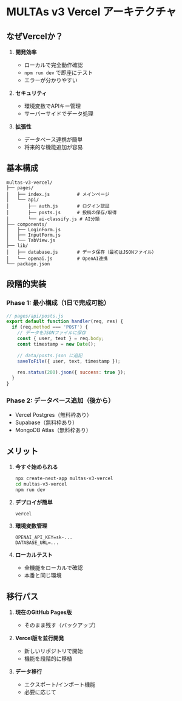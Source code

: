 # MULTAs v3 Vercel アーキテクチャ

## なぜVercelか？

1. **開発効率**
   - ローカルで完全動作確認
   - `npm run dev` で即座にテスト
   - エラーが分かりやすい

2. **セキュリティ**
   - 環境変数でAPIキー管理
   - サーバーサイドでデータ処理

3. **拡張性**
   - データベース連携が簡単
   - 将来的な機能追加が容易

## 基本構成

```
multas-v3-vercel/
├── pages/
│   ├── index.js          # メインページ
│   └── api/
│       ├── auth.js       # ログイン認証
│       ├── posts.js      # 投稿の保存/取得
│       └── ai-classify.js # AI分類
├── components/
│   ├── LoginForm.js
│   ├── InputForm.js
│   └── TabView.js
├── lib/
│   ├── database.js       # データ保存（最初はJSONファイル）
│   └── openai.js         # OpenAI連携
└── package.json
```

## 段階的実装

### Phase 1: 最小構成（1日で完成可能）
```javascript
// pages/api/posts.js
export default function handler(req, res) {
  if (req.method === 'POST') {
    // データをJSONファイルに保存
    const { user, text } = req.body;
    const timestamp = new Date();
    
    // data/posts.json に追記
    saveToFile({ user, text, timestamp });
    
    res.status(200).json({ success: true });
  }
}
```

### Phase 2: データベース追加（後から）
- Vercel Postgres（無料枠あり）
- Supabase（無料枠あり）
- MongoDB Atlas（無料枠あり）

## メリット

1. **今すぐ始められる**
   ```bash
   npx create-next-app multas-v3-vercel
   cd multas-v3-vercel
   npm run dev
   ```

2. **デプロイが簡単**
   ```bash
   vercel
   ```

3. **環境変数管理**
   ```
   OPENAI_API_KEY=sk-...
   DATABASE_URL=...
   ```

4. **ローカルテスト**
   - 全機能をローカルで確認
   - 本番と同じ環境

## 移行パス

1. **現在のGitHub Pages版**
   - そのまま残す（バックアップ）

2. **Vercel版を並行開発**
   - 新しいリポジトリで開始
   - 機能を段階的に移植

3. **データ移行**
   - エクスポート/インポート機能
   - 必要に応じて